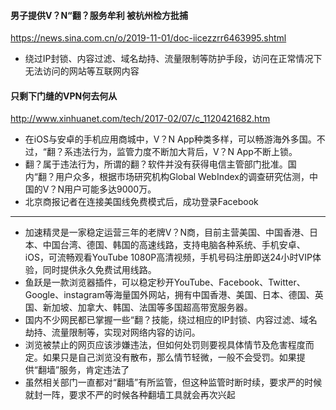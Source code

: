 #### 男子提供V？N“翻？服务牟利 被杭州检方批捕
https://news.sina.com.cn/o/2019-11-01/doc-iicezzrr6463995.shtml
- 绕过IP封锁、内容过滤、域名劫持、流量限制等防护手段，访问在正常情况下无法访问的网站等互联网内容
#### 只剩下门缝的VPN何去何从
http://www.xinhuanet.com/tech/2017-02/07/c_1120421682.htm
- 在iOS与安卓的手机应用商城中，V？N App种类多样，可以畅游海外多国。不过，“翻？系违法行为，监管力度不断加大背后，V？N App不断上锁。
- 翻？属于违法行为，所谓的翻？软件并没有获得电信主管部门批准。国内“翻？用户众多，根据市场研究机构Global WebIndex的调查研究估测，中国的V？N用户可能多达9000万。
- 北京商报记者在连接美国线免费模式后，成功登录Facebook
---
- 加速精灵是一家稳定运营三年的老牌V？N商，目前主营美国、中国香港、日本、中国台湾、德国、韩国的高速线路，支持电脑各种系统、手机安卓、iOS，可流畅观看YouTube 1080P高清视频，手机号码注册即送24小时VIP体验，同时提供永久免费试用线路。
- 鱼跃是一款浏览器插件，可以稳定秒开YouTube、Facebook、Twitter、Google、instagram等海量国外网站，拥有中国香港、美国、日本、德国、英国、新加坡、加拿大、韩国、法国等多国超高带宽服务器。
- 国内不少网民都已掌握一些“翻？技能，绕过相应的IP封锁、内容过滤、域名劫持、流量限制等，实现对网络内容的访问。
- 浏览被禁止的网页应该涉嫌违法，但如何处罚则要视具体情节及危害程度而定。如果只是自己浏览没有散布，那么情节轻微，一般不会受罚。如果提供“翻墙”服务，肯定违法了
- 虽然相关部门一直都对“翻墙”有所监管，但这种监管时断时续，要求严的时候就封一阵，要求不严的时候各种翻墙工具就会再次兴起
